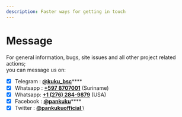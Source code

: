 ```yaml
---
description: Faster ways for getting in touch
---
```


# Message

For general information, bugs, site issues and all other project related actions;\
you can message us on:

* [x] Telegram  : [**@kuku\_bsc**](https://t.me/kuku\_bsc)****
* [x] Whatsapp : [**+597 8707001**](tel:+) (Suriname)
* [x] Whatsapp: [**+1 (276) 284-9879**](tel:+) (USA)
* [x] Facebook : [**@pankuku**](https://www.facebook.com/pankuku/)****
* [x] Twitter      : [**@pankukuofficial** ](https://twitter.com/pankukuofficial)\
